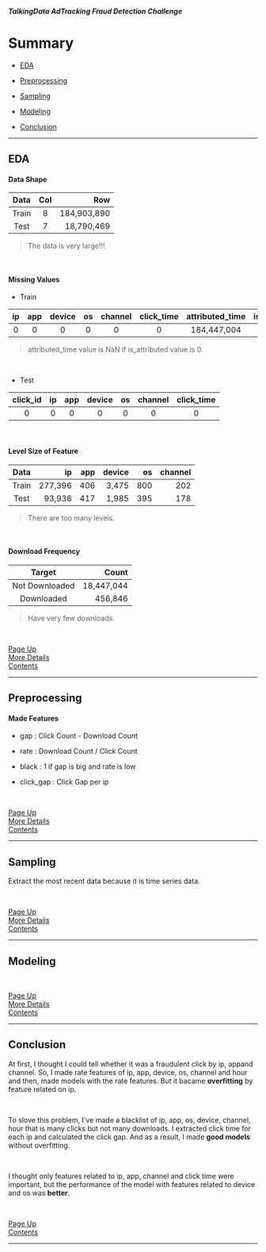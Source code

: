 ##### TalkingData AdTracking Fraud Detection Challenge
# Summary

* [EDA](#EDA)

* [Preprocessing](#decision-tree)

* [Sampling](#random-forest)

* [Modeling](#gradient-boosting)

* [Conclusion](#lightgbm)

---

## EDA

#### Data Shape

| Data | Col | Row |
|:----:|:---:|----:|
| Train | 8 | 184,903,890 |
| Test | 7 | 18,790,469 |

> The data is very large!!!

<br>

#### Missing Values

* Train

| ip | app | device | os | channel | click_time | attributed_time | is_attributed |
|:--:|:---:|:------:|:--:|:-------:|:----------:|:---------------:|:-------------:|
| 0 | 0 | 0 | 0 | 0 | 0 | 184,447,004 | 0 |

> attributed_time value is NaN if is_attributed value is 0.

<br>

* Test

| click_id | ip | app | device | os | channel | click_time |
|:--------:|:--:|:---:|:------:|:--:|:-------:|:----------:|
| 0 | 0 | 0 | 0 | 0 | 0 | 0 |

<br>

#### Level Size of Feature

| Data | ip | app | device | os | channel |
|:----:|---:|----:|-------:|---:|--------:|
| Train | 277,396 | 406 | 3,475 | 800 | 202 |
| Test | 93,936 | 417 | 1,985 | 395 | 178 |

> There are too many levels.

<br>

#### Download Frequency

| Target | Count |
|:------:|------:|
| Not Downloaded | 18,447,044 |
| Downloaded | 456,846 |

> Have very few downloads.

<br>

[Page Up](#Summary) <br>
[More Details](01_EDA.md) <br>
[Contents](README.md) <br>

---

## Preprocessing

#### Made Features

* gap : Click Count - Download Count

* rate : Download Count / Click Count

* black : 1 if gap is big and rate is low

* click_gap : Click Gap per ip

<br>

[Page Up](#Summary) <br>
[More Details](02_Preprocessing.md) <br>
[Contents](README.md) <br>

---

## Sampling

Extract the most recent data because it is time series data.

<br>

[Page Up](#Summary) <br>
[More Details](03_Sampling.md) <br>
[Contents](README.md) <br>

---

## Modeling



<br>

[Page Up](#Summary) <br>
[More Details](04_Modeling.md) <br>
[Contents](README.md) <br>

---

## Conclusion

At first, I thought I could tell whether it was a fraudulent click by ip, appand channel. So, I made rate features of ip, app, device, os, channel and hour and then, made models with the rate features. But it bacame **overfitting** by feature related on ip.

<br>

To slove this problem, I've made a blacklist of ip, app, os, device, channel, hour that is many clicks but not many downloads. I extracted click time for each ip and calculated the click gap. And as a result, I made **good models** without overfitting.

<br>

I thought only features related to ip, app, channel and click time were important, but the performance of the model with features related to device and os was **better**.


<br>

[Page Up](#Summary) <br>
[Contents](README.md) <br>

---
